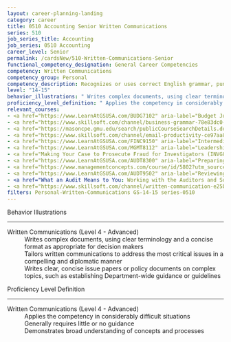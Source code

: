 ```yaml
---
layout: career-planning-landing
category: career
title: 0510 Accounting Senior Written Communications
series: 510
job_series_title: Accounting
job_series: 0510 Accounting
career_level: Senior
permalink: /cardsNew/510-Written-Communications-Senior
functional_competency_designation: General Career Competencies
competency: Written Communications
competency_group: Personal
competency_description: Recognizes or uses correct English grammar, punctuation, and spelling; communicates information (for example, facts, ideas, or messages) in a succinct and organized manner; produces written information, which may include technical material, that is appropriate for the intended audience
level: "14-15"
behavior_illustrations: " Writes complex documents, using clear terminology and a concise format as appropriate for decision makers  Tailors written communications to address the most critical issues in a compelling and diplomatic manner  Writes clear, concise issue papers or policy documents on complex topics, such as establishing Department-wide guidance or guidelines"
proficiency_level_definition: " Applies the competency in considerably difficult situations  Generally requires little or no guidance  Demonstrates broad understanding of concepts and processes"
relevant_courses: 
- <a href="https://www.LearnAtGSUSA.com/BUDG7102" aria-label="Budget Justification and Presentation (BUDG7102) - https://www.LearnAtGSUSA.com/BUDG7102">Budget Justification and Presentation (BUDG7102)</a>, Graduate School USA (GSUSA)
- <a href="https://www.skillsoft.com/channel/business-grammar-78e83dc0-f91e-11e6-aad2-6b3c03be7fe8?cta=feds" aria-label="Business Grammar Channel - https://www.skillsoft.com/channel/business-grammar-78e83dc0-f91e-11e6-aad2-6b3c03be7fe8?cta=feds">Business Grammar Channel</a>, Skillsoft
- <a href="https://masoncpe.gmu.edu/search/publicCourseSearchDetails.do?method=load&courseId=2082909&courseTitle=certified-technical-writer" aria-label="EDGO 0416 Certified Technical Writer - https://masoncpe.gmu.edu/search/publicCourseSearchDetails.do?method=load&courseId=2082909&courseTitle=certified-technical-writer">EDGO 0416 Certified Technical Writer</a>, George Mason University
- <a href="https://www.skillsoft.com/channel/email-productivity-ce97aa80-f91e-11e6-aad2-6b3c03be7fe8?cta=feds" aria-label="Email Productivity Channel - https://www.skillsoft.com/channel/email-productivity-ce97aa80-f91e-11e6-aad2-6b3c03be7fe8?cta=feds">Email Productivity Channel</a>, Skillsoft
- <a href="https://www.LearnAtGSUSA.com/FINC9150" aria-label="Intermediate Decision Support Analytics (FINC9150) - https://www.LearnAtGSUSA.com/FINC9150">Intermediate Decision Support Analytics (FINC9150)</a>, Graduate School USA (GSUSA)
- <a href="https://www.LearnAtGSUSA.com/MGMT8112" aria-label="Leadership Communication (MGMT8112) - https://www.LearnAtGSUSA.com/MGMT8112">Leadership Communication (MGMT8112)</a>, Graduate School USA (GSUSA)
- <a href="Making Your Case to Prosecute Fraud for Investigators (INVG8010) | Graduate School USA" aria-label="Making your Case to Prosecute Fraud for Investigators (INVG8010) - Making Your Case to Prosecute Fraud for Investigators (INVG8010) | Graduate School USA">Making your Case to Prosecute Fraud for Investigators (INVG8010)</a>, Graduate School USA (GSUSA)
- <a href="https://www.LearnAtGSUSA.com/AUDT8300" aria-label="Preparing Effective IG Semiannual Reports to Congress (AUDT8300) - https://www.LearnAtGSUSA.com/AUDT8300">Preparing Effective IG Semiannual Reports to Congress (AUDT8300)</a>, Graduate School USA (GSUSA)
- <a href="https://www.managementconcepts.com/course/id/5802?utm_source=CFOportal&utm_medium=listing&utm_campaign=CFOTTEP&utm_id=23FM" aria-label="Preparing High-Impact Audit Reports - https://www.managementconcepts.com/course/id/5802?utm_source=CFOportal&utm_medium=listing&utm_campaign=CFOTTEP&utm_id=23FM">Preparing High-Impact Audit Reports</a>, Management Concepts
- <a href="https://www.LearnAtGSUSA.com/AUDT9502" aria-label="Reviewing Other Peoples Report Writing (AUDT9502) - https://www.LearnAtGSUSA.com/AUDT9502">Reviewing Other Peoples Report Writing (AUDT9502)</a>, Graduate School USA (GSUSA)
- <a href="What an Audit Means to You: Working with the Auditors and Surviving an Audit (FINC8010) | Graduate School USA" aria-label="What an Audit means to you&#58;  Working with the Auditors and Surviving an Audit (FINC8010) - What an Audit Means to You: Working with the Auditors and Surviving an Audit (FINC8010) | Graduate School USA">What an Audit means to you&#58;  Working with the Auditors and Surviving an Audit (FINC8010)</a>, Graduate School USA (GSUSA)
- <a href="https://www.skillsoft.com/channel/written-communication-e25b4610-e719-11e6-9835-f723b46a2688?cta=feds" aria-label="Written Communication Channel - https://www.skillsoft.com/channel/written-communication-e25b4610-e719-11e6-9835-f723b46a2688?cta=feds">Written Communication Channel</a>, Skillsoft
filters: Personal-Written-Communications GS-14-15 series-0510
---
```


<div class="desktop:grid-col-6 margin-y-3">
  <div class="border-top-2 bg-white padding-3 shadow-5 height-full members-hover border-1px button-border border-top-blue radius-lg">
    <p class="text-bold label-color font-size-21">Behavior Illustrations</p>
    <hr class="hr-green"/>
    <dl class="text-base card-content-color"><dt>Written Communications (Level 4 - Advanced)</dt><dd>Writes complex documents, using clear terminology and a concise format as appropriate for decision makers </dd><dd>Tailors written communications to address the most critical issues in a compelling and diplomatic manner </dd><dd>Writes clear, concise issue papers or policy documents on complex topics, such as establishing Department-wide guidance or guidelines</dd></dl>
  </div>
</div>
<div class="desktop:grid-col-6 margin-y-3">
  <div class="border-top-2 bg-white padding-3 shadow-5 height-full members-hover border-1px button-border border-top-blue radius-lg">
    <p class="text-bold label-color font-size-21">Proficiency Level Definition</p>
     <hr class="hr-green"/>
    <dl class="text-base card-content-color"><dt>Written Communications (Level 4 - Advanced)</dt><dd>Applies the competency in considerably difficult situations </dd><dd>Generally requires little or no guidance </dd><dd>Demonstrates broad understanding of concepts and processes</dd></dl>
  </div>
</div>